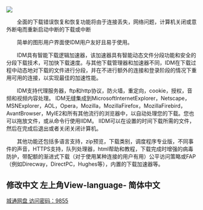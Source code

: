 ﻿#



![](https://gitee.com/dl999/pic/raw/master/windows/idm/idm.png) <!-- more -->


　　全面的下载错误恢复和恢复功能将由于连接丢失，网络问题，计算机关闭或意外断电而重新启动中断的下载或中断

　　简单的图形用户界面使IDM用户友好且易于使用。

　　IDM具有智能下载逻辑加速器，该加速器具有智能动态文件分段功能和安全的分段下载技术，可加快下载速度。与其他下载管理器和加速器不同，IDM在下载过程中动态地对下载的文件进行分段，并在不进行额外的连接和登录阶段的情况下重用可用的连接，以实现最佳的加速性能。

　　IDM支持代理服务器，ftp和http协议，防火墙，重定向，cookie，授权，音频和视频内容处理。 IDM无缝集成到MicrosoftInternetExplorer，Netscape，MSNExplorer，AOL，Opera，Mozilla，MozillaFirefox，MozillaFirebird，AvantBrowser，MyIE2和所有其他流行的浏览器中，以自动处理您的下载。您也可以拖放文件，或从命令行使用IIDM。 IIDM可以在设置的时间下载所需的文件，然后在完成后退出或者关闭关闭计算机。

　　其他功能还包括多语言支持，zip预览，下载类别，调度程序专业版，不同事件的声音，HTTPS支持，队列处理器，html帮助和教程，下载完成时增强的病毒防护，带配额的渐进式下载（对于使用某种连接的用户有用）公平访问策略或FAP（例如Direcway，DirectPC，Hughes等），内置的下载加速器等。


## 修改中文 左上角View-language- 简体中文


[城通网盘 访问密码：9855](https://url17.ctfile.com/d/34929017-46409366-e64221)
